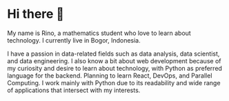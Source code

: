 # Hi there 👋

My name is Rino, a mathematics student who love to learn about technology. I currently live in Bogor, Indonesia.

I have a passion in data-related fields such as data analysis, data scientist, and data engineering. I also know a bit about web development because of my curiosity and desire to learn about technology, with Python as preferred language for the backend. Planning to learn React, DevOps, and Parallel Computing. I work mainly with Python due to its readability and wide range of applications that intersect with my interests.

<!-- ## Fields of Interest
- Data Analysis
- Data Scientist
  - Machine Learning
  - Deep Learning
- Web Development
  - Backend Engineering

## Learning List
- Frontend Engineering (React)
- Data Engineering
- Cloud Computing
- Parallel Computing -->

<!--
**rinogrego/rinogrego** is a ✨ _special_ ✨ repository because its `README.md` (this file) appears on your GitHub profile.

Here are some ideas to get you started:

- 🔭 I’m currently working on ...
- 🌱 I’m currently learning ...
- 👯 I’m looking to collaborate on ...
- 🤔 I’m looking for help with ...
- 💬 Ask me about ...
- 📫 How to reach me: ...
- 😄 Pronouns: ...
- ⚡ Fun fact: ...
-->
